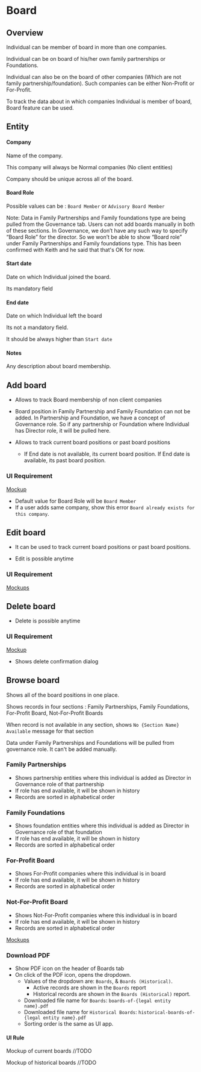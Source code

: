 # Board

## Overview

Individual can be member of board in more than one companies. 

Individual can be on board of his/her own family partnerships or Foundations.

Individual can also be on the board of other companies (Which are not family partnership/foundation). Such companies can be either Non-Profit or For-Profit.

To track the data about in which companies Individual is member of board, Board feature can be used.

## Entity

#### Company 

Name of the company. 

This company will always be Normal companies (No client entities)

Company should be unique across all of the board.

#### Board Role

Possible values can be : `Board Member` or `Advisory Board Member`

Note: Data in Family Partnerships and Family foundations type are being pulled from the Governance tab. Users can not add boards manually in both of these sections. In Governance, we don’t have any such way to specify “Board Role” for the director. So we won’t be able to show “Board role” under  Family Partnerships and Family foundations type. This has been confirmed with Keith and he said that that's OK for now. 

#### Start date

Date on which Individual joined the board.

Its mandatory field

#### End date

Date on which Individual left the board

Its not a mandatory field.

It should be always higher than `Start date` 

#### Notes

Any description about board membership. 



## Add board

- Allows to track Board membership of non client companies
- Board position in Family Partnership and Family Foundation can not be added. In Partnership and Foundation, we have a concept of Governance role. So if any partnership or Foundation where Individual has Director role, it will be pulled here.

- Allows to track current board positions or past board positions
  - If End date is not available, its current board position. If End date is available, its past board position.

### UI Requirement

[Mockup](https://drive.google.com/file/d/1RDCx1QpoQzcg1gDqoah8ixH6I2AEiJZA/view?usp=sharing)

- Default value for Board Role will be `Board Member`
- If a user adds same company, show this error `Board already exists for this company`.

## Edit board

- It can be used to track current board positions or past board positions.

- Edit is possible anytime

### UI Requirement

[Mockups](https://drive.google.com/file/d/1A-PEhZg8e6iBgZFqg92b9yVWhIjmgAGe/view?usp=sharing)

## Delete board

- Delete is possible anytime

### UI Requirement

[Mockup](https://drive.google.com/file/d/1QcLYKjjtbhsKTMgd5r1QcHLzUmBoAQNH/view?usp=sharing)

- Shows delete confirmation dialog

## Browse board

Shows all of the board positions in one place. 

Shows records in four sections : Family Partnerships,  Family Foundations, For-Profit Board, Not-For-Profit Boards

When record is not available in any section, shows `No {Section Name} Available` message for that section

Data under Family Partnerships and Foundations will be pulled from governance role. It can't be added manually.

### Family Partnerships

- Shows partnership entities where this individual is added as Director in Governance role of that partnership
- If role has end available, it will be shown in history
- Records are sorted in alphabetical order

### Family Foundations

- Shows foundation entities where this individual is added as Director in Governance role of that foundation
- If role has end available, it will be shown in history
- Records are sorted in alphabetical order

### For-Profit Board

- Shows For-Profit companies where this individual is in board
- If role has end available, it will be shown in history
- Records are sorted in alphabetical order

### Not-For-Profit Board

- Shows Not-For-Profit companies where this individual is in board
- If role has end available, it will be shown in history
- Records are sorted in alphabetical order

[Mockups](https://drive.google.com/file/d/1Tw20htoLFHVT8DbE2t8YIM7fsec7UtB0/view?usp=sharing)



### Download PDF

- Show PDF icon on the header of Boards tab
- On click of the PDF icon, opens the dropdown.
  - Values of the dropdown are: `Boards`, & `Boards (Historical)`.
    - Active records are shown in the `Boards` report
    - Historical records are shown in the `Boards (Historical)` report.
  - Downloaded file name for `Boards`: `boards-of-{legal entity name}.pdf`
  - Downloaded file name for `Historical Boards`: `historical-boards-of-{legal entity name}.pdf`
  - Sorting order is the same as UI app.

#### UI Rule

Mockup of current boards //TODO

Mockup of historical boards //TODO

